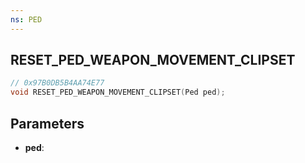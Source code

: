 ```yaml
---
ns: PED
---
```

## RESET_PED_WEAPON_MOVEMENT_CLIPSET

```c
// 0x97B0DB5B4AA74E77
void RESET_PED_WEAPON_MOVEMENT_CLIPSET(Ped ped);
```

## Parameters
* **ped**:
